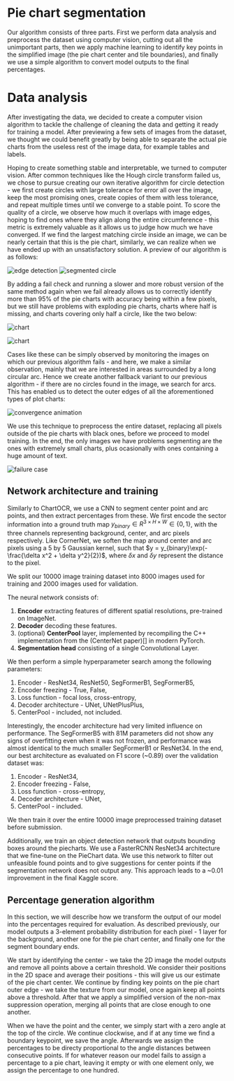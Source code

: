 # Pie chart segmentation

Our algorithm consists of three parts. First we perform data analysis and preprocess the dataset using computer vision, cutting out all the unimportant parts, then we apply machine learning to identify key points in the simplified image (the pie chart center and tile boundaries), and finally we use a simple algorithm to convert model outputs to the final percentages.

# Data analysis

After investigating the data, we decided to create a computer vision algorithm to tackle the challenge of cleaning the data and getting it ready for training a model. After previewing a few sets of images from the dataset, we thought we could benefit greatly by being able to separate the actual pie charts from the useless rest of the image data, for example tables and labels.

Hoping to create something stable and interpretable, we turned to computer vision. After common techniques like the Hough circle transform failed us, we chose to pursue creating our own iterative algorithm for circle detection - we first create circles with large tolerance for error all over the image, keep the most promising ones, create copies of them with less tolerance, and repeat multiple times until we converge to a stable point. To score the quality of a circle, we observe how much it overlaps with image edges, hoping to find ones where they align along the entire circumference - this metric is extremely valuable as it allows us to judge how much we have converged. If we find the largest matching circle inside an image, we can be nearly certain that this is the pie chart, similarly, we can realize when we have ended up with an unsatisfactory solution. A preview of our algorithm is as follows:

![edge detection](report/circle_cv_edges.png)
![segmented circle](report/circle_cv_result.png)


By adding a fail check and running a slower and more robust version of the same method again when we fail already allows us to correctly identify more than 95% of the pie charts with accuracy being within a few pixels, but we still have problems with exploding pie charts, charts where half is missing, and charts covering only half a circle, like the two below:

![chart](report/chart_690.png)

![chart](report/chart_27849.png)

Cases like these can be simply observed by monitoring the images on which our previous algorithm fails - and here, we make a similar observation, mainly that we are interested in areas surrounded by a long circular arc. Hence we create another fallback variant to our previous algorithm - if there are no circles found in the image, we search for arcs. This has enabled us to detect the outer edges of all the aforementioned types of plot charts:

![convergence animation](report/circle_partial_anim.gif)

We use this technique to preprocess the entire dataset, replacing all pixels outside of the pie charts with black ones, before we proceed to model training. In the end, the only images we have problems segmenting are the ones with extremely small charts, plus ocasionally with ones containing a huge amount of text.

![failure case](report/failure.png)

## Network architecture and training
Similarly to ChartOCR, we use a CNN to segment center point and arc points, and then extract percentages from these. We first encode the sector information into a ground truth map $y_{binary} \in R^{3\times H\times W} \in \{0, 1\}$, with the three channels representing background, center, and arc pixels respectively. Like CornerNet, we soften the map around center and arc pixels using a 5 by 5 Gaussian kernel, such that $y = y_{binary}\exp(-\frac{\delta x^2 + \delta y^2}{2})$, where $\delta x$ and $\delta y$ represent the distance to the pixel. 

We split our 10000 image training dataset into 8000 images used for training and 2000 images used for validation.

The neural network consists of:
1. **Encoder** extracting features of different spatial resolutions, pre-trained on ImageNet.
2. **Decoder** decoding these features.
3. (optional) **CenterPool** layer, implemented by recompiling the C++ implementation from the (CenterNet paper)[] in modern PyTorch.
4. **Segmentation head** consisting of a single Convolutional Layer.

We then perform a simple hyperparameter search among the following parameters:
1. Encoder - ResNet34, ResNet50, SegFormerB1, SegFormerB5,
2. Encoder freezing - True, False,
3. Loss function - focal loss, cross-entropy,
4. Decoder architecture - UNet, UNetPlusPlus,
5. CenterPool - included, not included.

Interestingly, the encoder architecture had very limited influence on performance. The SegFormerB5 with 81M parameters did not show any signs of overfitting even when it was not frozen, and performance was almost identical to the much smaller SegFormerB1 or ResNet34. In the end, our best architecture as evaluated on F1 score (~0.89) over the validation dataset was:
1. Encoder - ResNet34,
2. Encoder freezing - False,
3. Loss function - cross-entropy,
4. Decoder architecture - UNet,
5. CenterPool - included.

We then train it over the entire 10000 image preprocessed training dataset before submission.

Additionally, we train an object detection network that outputs bounding boxes around the piecharts. We use a FasterRCNN ResNet34 architecture that we fine-tune on the PieChart data. We use this network to filter out unfeasible found points and to give suggestions for center points if the segmentation network does not output any. This approach leads to a ~0.01 improvement in the final Kaggle score.

## Percentage generation algorithm

In this section, we will describe how we transform the output of our model into the percentages required for evaluation. As described previously, our model outputs a 3-element probability distribution for each pixel - 1 layer for the background, another one for the pie chart center, and finally one for the segment boundary ends.

We start by identifying the center - we take the 2D image the model outputs and remove all points above a certain threshold. We consider their positions in the 2D space and average their positions - this will give us our estimate of the pie chart center. We continue by finding key points on the pie chart outer edge - we take the texture from our model, once again keep all points above a threshold. After that we apply a simplified version of the non-max suppression operation, merging all points that are close enough to one another.

When we have the point and the center, we simply start with a zero angle at the top of the circle. We continue clockwise, and if at any time we find a boundary keypoint, we save the angle. Afterwards we assign the percentages to be directy proportional to the angle distances between consecutive points. If for whatever reason our model fails to assign a percentage to a pie chart, leaving it empty or with one element only, we assign the percentage to one hundred.
